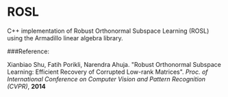 # ROSL

C++ implementation of Robust Orthonormal Subspace Learning (ROSL) using the Armadillo linear algebra library.

###Reference: 

Xianbiao Shu, Fatih Porikli, Narendra Ahuja. "Robust Orthonormal Subspace Learning: Efficient Recovery of Corrupted Low-rank Matrices". 
*Proc. of International Conference on Computer Vision and Pattern Recognition (CVPR)*, **2014**
